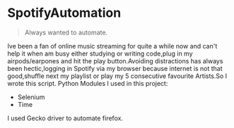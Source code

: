 # SpotifyAutomation
>Always wanted to automate.

Ive been a fan of online music streaming for quite a while now and can't help it when am busy either studying or writing code,plug in my airpods/earpones and hit the play button.Avoiding distractions has always been hectic,logging in Spotify via my browser because internet is not that good,shuffle next my playlist or play my 5 consecutive favourite Artists.So I wrote this script.
Python Modules I used in this project:

- Selenium
- Time

I used Gecko driver to automate firefox.
